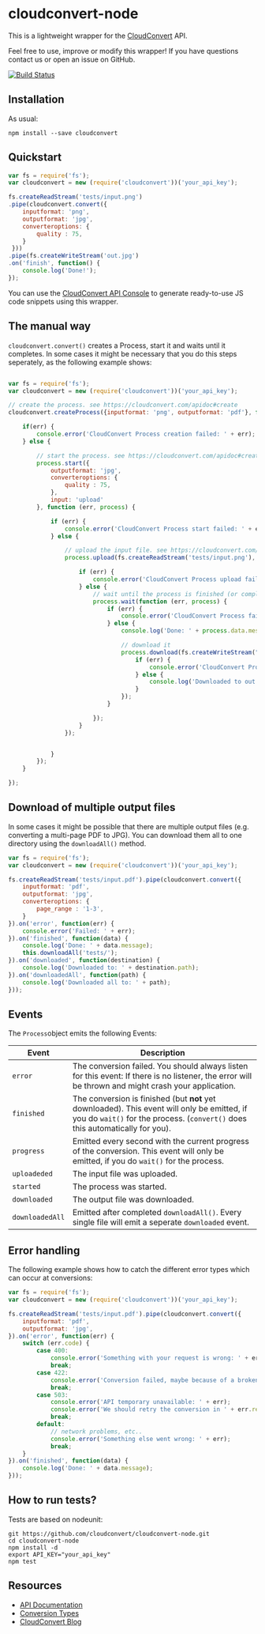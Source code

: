 cloudconvert-node
=======================
This is a lightweight wrapper for the [CloudConvert](https://cloudconvert.com) API.

Feel free to use, improve or modify this wrapper! If you have questions contact us or open an issue on GitHub.


[![Build Status](https://travis-ci.org/cloudconvert/cloudconvert-node.svg?branch=master)](https://travis-ci.org/cloudconvert/cloudconvert-node)


Installation
-------------------
As usual:

    npm install --save cloudconvert
    

Quickstart
-------------------
```js
var fs = require('fs');
var cloudconvert = new (require('cloudconvert'))('your_api_key');

fs.createReadStream('tests/input.png')
.pipe(cloudconvert.convert({
    inputformat: 'png',
    outputformat: 'jpg',
    converteroptions: {
        quality : 75,
    }
 }))
.pipe(fs.createWriteStream('out.jpg')
.on('finish', function() {
    console.log('Done!');
});
```
You can use the [CloudConvert API Console](https://cloudconvert.com/apiconsole) to generate ready-to-use JS code snippets using this wrapper.



The manual way
-------------------
``cloudconvert.convert()`` creates a Process, start it and waits until it completes. In some cases it might be necessary that you do this steps seperately, as the following example shows:

```js

var fs = require('fs');
var cloudconvert = new (require('cloudconvert'))('your_api_key');

// create the process. see https://cloudconvert.com/apidoc#create
cloudconvert.createProcess({inputformat: 'png', outputformat: 'pdf'}, function(err, process) {

    if(err) {
        console.error('CloudConvert Process creation failed: ' + err);
    } else {

        // start the process. see https://cloudconvert.com/apidoc#create
        process.start({
            outputformat: 'jpg',
            converteroptions: {
                quality : 75,
            },
            input: 'upload'
        }, function (err, process) {

            if (err) {
                console.error('CloudConvert Process start failed: ' + err);
            } else {

                // upload the input file. see https://cloudconvert.com/apidoc#upload
                process.upload(fs.createReadStream('tests/input.png'), null, function (err, process) {

                    if (err) {
                        console.error('CloudConvert Process upload failed: ' + err);
                    } else {
                        // wait until the process is finished (or completed with an error)
                        process.wait(function (err, process) {
                            if (err) {
                                console.error('CloudConvert Process failed: ' + err);
                            } else {
                                console.log('Done: ' + process.data.message);

                                // download it
                                process.download(fs.createWriteStream("out.jpg"), null, function (err, process) {
                                    if (err) {
                                        console.error('CloudConvert Process download failed: ' + err);
                                    } else {
                                        console.log('Downloaded to out.jpg');
                                    }
                                });
                            }

                        });
                    }
                });


            }
        });
    }

});
```


Download of multiple output files
-------------------

In some cases it might be possible that there are multiple output files (e.g. converting a multi-page PDF to JPG). You can download them all to one directory using the ``downloadAll()`` method.

```js
var fs = require('fs');
var cloudconvert = new (require('cloudconvert'))('your_api_key');

fs.createReadStream('tests/input.pdf').pipe(cloudconvert.convert({
    inputformat: 'pdf',
    outputformat: 'jpg',
    converteroptions: {
        page_range : '1-3',
    }
}).on('error', function(err) {
    console.error('Failed: ' + err);
}).on('finished', function(data) {
    console.log('Done: ' + data.message);
    this.downloadAll('tests/');
}).on('downloaded', function(destination) {
    console.log('Downloaded to: ' + destination.path);
}).on('downloadedAll', function(path) {
    console.log('Downloaded all to: ' + path);
}));

```


Events
-----------------
The ``Process``object emits the following Events:

Event|Description
------|------------
``error``| The conversion failed. You should always listen for this event: If there is no listener, the error will be thrown and might crash your application.
``finished``| The conversion is finished (but **not** yet downloaded). This event will only be emitted, if you do ``wait()`` for the process. (``convert()`` does this automatically for you).
``progress``|Emitted every second with the current progress of the conversion. This event will only be emitted, if you do ``wait()`` for the process. 
``uploadeded``|The input file was uploaded.
``started``|The process was started.
``downloaded``|The output file was downloaded.
``downloadedAll``|Emitted after  completed ``downloadAll()``. Every single file will emit a seperate ``downloaded`` event.


Error handling
-----------------
The following example shows how to catch the different error types which can occur at conversions:

```js
var fs = require('fs');
var cloudconvert = new (require('cloudconvert'))('your_api_key');

fs.createReadStream('tests/input.pdf').pipe(cloudconvert.convert({
    inputformat: 'pdf',
    outputformat: 'jpg',
}).on('error', function(err) {
    switch (err.code) {
        case 400:
            console.error('Something with your request is wrong: ' + err);
            break;
        case 422:
            console.error('Conversion failed, maybe because of a broken input file: ' + err);
            break;
        case 503:
            console.error('API temporary unavailable: ' + err);
            console.error('We should retry the conversion in ' + err.retryAfter + ' seconds');
            break;
        default:
            // network problems, etc..
            console.error('Something else went wrong: ' + err);
            break;
    }
}).on('finished', function(data) {
    console.log('Done: ' + data.message);
}));

```



How to run tests?
-----------------

Tests are based on nodeunit: 

    git https://github.com/cloudconvert/cloudconvert-node.git
    cd cloudconvert-node
    npm install -d
    export API_KEY="your_api_key"
    npm test



Resources
---------

* [API Documentation](https://cloudconvert.com/apidoc)
* [Conversion Types](https://cloudconvert.com/formats)
* [CloudConvert Blog](https://cloudconvert.com/blog)
